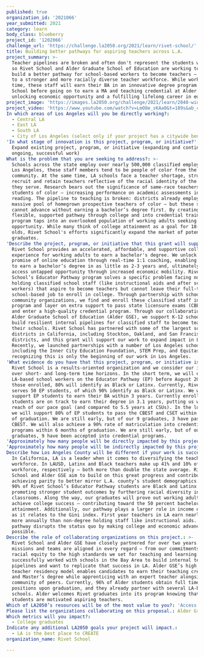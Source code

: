 ```yaml
---
published: true
organization_id: '2021066'
year_submitted: 2021
category: learn
body_class: blueberry
project_id: '1202066'
challenge_url: 'https://challenge.la2050.org/2021/learn/rivet-school/'
title: Building better pathways for aspiring teachers across L.A.
project_summary: >-
  Teacher pipelines are broken and often don't represent the students we serve,
  so Rivet School and Alder Graduate School of Education are working together to
  build a better pathway for school-based workers to become teachers – leading
  to a stronger and more racially diverse teacher workforce. While working full
  time, these staff will earn their BA in an innovative degree program at Rivet
  School before going on to earn a MA and teaching credential at Alder GSE –
  unlocking economic opportunity and a fulfilling lifelong career in education.
project_image: 'https://images.la2050.org/challenge/2021/learn/2048-wide/rivet-school.jpg'
project_video: 'https://www.youtube.com/watch?v=LmO8e_sKAa0&t=189s&ab_channel=RivetSchool'
In which areas of Los Angeles will you be directly working?:
  - Central LA
  - East LA
  - South LA
  - City of Los Angeles (select only if your project has a citywide benefit)
'In what stage of innovation is this project, program, or initiative?': >-
  Expand existing project, program, or initiative (expanding and continuing
  ongoing, successful work)
What is the problem that you are seeking to address?: >-
  Schools across the state employ over nearly 500,000 classified employees. In
  Los Angeles, these staff members tend to be people of color from the local
  community. At the same time, LA schools face a teacher shortage, struggling to
  recruit and retain teachers reflective of the racial identity of the students
  they serve. Research bears out the significance of same-race teachers for
  students of color – increasing performance on academic assessments in math and
  reading. The pipeline to teaching is broken: districts already employ a
  massive pool of homegrown prospective teachers of color — but these staff
  cannot advance without earning a bachelor’s degree first. By creating a more
  flexible, supported pathway through college and into credential training, our
  program taps into an overlooked population of working adults seeking
  opportunity. While many think of college attainment as a goal for 18-22 year
  olds, Rivet School's efforts significantly expand the market of potential
  graduates.
'Describe the project, program, or initiative that this grant will support to address the problem identified.': >-
  Rivet School provides an accelerated, affordable, and supportive college
  experience for working adults to earn a bachelor's degree. We unlock the
  promise of online education through real-time 1:1 coaching, enabling students
  to earn a bachelor’s degree in as little as 2-3 years and, ultimately, to
  access untapped opportunity through increased economic mobility. Rivet
  School’s Educator Pathway program solves a specific problem facing non-degree
  holding classified school staff (like instructional aids and after school
  workers) that aspire to become teachers but cannot leave their full-time
  school-based job to enroll in college. Through partnership with schools and
  community organizations, we find and enroll these classified staff into our
  program and layer on extra support to pass state licensure exams (CBEST/CSET)
  and enter a high-quality credential program. Through our collaboration with
  Alder Graduate School of Education (Alder GSE), we support K-12 schools to
  build resilient internal pipelines for classified staff to become teachers in
  their schools. Rivet School has partnered with some of the largest school
  districts in California, including Stockton, Oakland, and San Francisco school
  districts, and this grant will support our work to expand impact in LA.
  Recently, we launched partnerships with a number of Los Angeles schools
  including the Inner City Education Foundation, STEM Prep, and Equitas Academy,
  recognizing this is only the beginning of our work in Los Angeles.
'What evidence do you have that this project, program, or initiative is or will be successful, and how will you define and measure success?': >-
  Rivet School is a results-oriented organization and we consider our impact
  over short- and long-term time horizons. In the short term, we will enroll 100
  LA-based school workers on the Educator Pathway (EP) before August 2022. Of
  those enrolled, 80% will identify as Black or Latinx. Currently, Rivet School
  serves 50 EP students, of which 90% identify as Black or Latinx. We will also
  support EP students to earn their BA within 3 years. Currently enrolled
  students are on track to earn their degree in 3.1 years, putting us within
  reach of our pace goal (and compared to 5.5 years at CSUs). In the long term,
  we will support 80% of EP students to pass the CBEST and CSET within 6 months
  of graduation. We are still early, but of our 9 graduates, 3 have passed the
  CBEST. We will also achieve a 90% rate of matriculation into credential
  programs within 6 months of graduation. We are still early, but of our 9
  graduates, 9 have been accepted into credential programs.
'Approximately how many people will be directly impacted by this project, program, or initiative?': '100'
'Approximately how many people will be indirectly impacted by this project, program, or initiative?': '3000'
Describe how Los Angeles County will be different if your work is successful.: >-
  In California, LA is a leader when it comes to diversifying the teacher
  workforce. In LAUSD, Latinx and Black teachers make up 41% and 10% of the
  workforce, respectively – both more than double the state average. Rivet
  School and Alder GSE aim to build on this great progress and contribute toward
  achieving parity to better mirror L.A. county’s student demographics. Nearly
  90% of Rivet School’s Educator Pathway students are Black and Latinx –
  promoting stronger student outcomes by furthering racial diversity in LA’s
  classrooms. Along the way, our graduates will prove out working adults can
  achieve college success – contributing toward the 50 percent bachelor's degree
  attainment. Additionally, our pathway plays a larger role in income equality
  as it relates to the Gini index. First year teachers in LA earn nearly $26K
  more annually than non-degree holding staff like instructional aids. Our
  pathway disrupts the status quo by making college and economic advancement
  possible.
Describe the role of collaborating organizations on this project.: >-
  Rivet School and Alder GSE have closely partnered for over two years. Our
  missions and teams are aligned in every regard – from our commitments to
  racial equity to the high standards we set for teaching and learning. We’ve
  successfully worked with schools in the Bay Area to build internal teacher
  pipelines and want to replicate that success in LA. Alder GSE’s high touch
  teacher residency model enables candidates to earn their teaching credential
  and Master’s degree while apprenticing with an expert teacher alongside a
  community of peers. Currently, 96% of Alder students obtain full time teaching
  positions upon graduation, and they already partner with several LA-based
  schools. Alder welcomes Rivet graduates into its program knowing that our
  students are motivated aspiring teachers.
Which of LA2050’s resources will be of the most value to you?: 'Access to the LA2050 community,Communications support'
Please list the organizations collaborating on this proposal.: Alder Graduate School of Education
Which metrics will you impact?:
  - College graduates
Indicate any additional LA2050 goals your project will impact.:
  - LA is the best place to CREATE
organization_name: Rivet School

---
```

